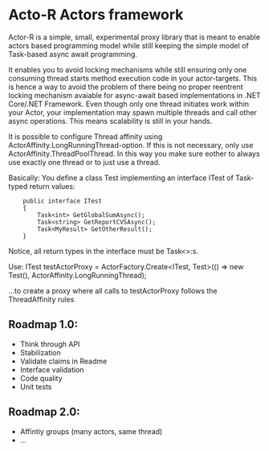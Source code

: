 # Acto-R Actors framework 

Actor-R is a simple, small, experimental proxy library that is meant to enable actors based programming model while still keeping the simple model of Task-based async await programming. 

It enables you to avoid locking mechanisms while still ensuring only one consuming thread starts method execution code in your actor-targets. 
This is hence a way to avoid the problem of there being no proper reentrent locking mechanism avaiable for async-await based implementations in .NET Core/.NET Framework. 
Even though only one thread initiates work within your Actor, your implementation may spawn multiple threads and call other async operations. This means scalability is still in your hands.  

It is possible to configure Thread affinity using ActorAffinity.LongRunningThread-option. If this is not necessary, only use ActorAffinity.ThreadPoolThread. In this way you make sure eother to always use exactly one thread or to just use a thread. 

Basically: 
You define a class Test implementing an interface ITest of Task-typed return values: 

        public interface ITest
        {
            Task<int> GetGlobalSumAsync();
            Task<string> GetReportCVSAsync();
            Task<MyResult> GetOtherResult();
        }
Notice, all return types in the interface must be Task<>:s. 

Use: 
       ITest testActorProxy = ActorFactory.Create<ITest, Test>(() => new Test(), ActorAffinity.LongRunningThread);
       
...to create a proxy where all calls to testActorProxy follows the ThreadAffinity rules

## Roadmap 1.0: 
* Think through API
* Stabilization
* Validate claims in Readme
* Interface validation
* Code quality
* Unit tests 

## Roadmap 2.0:
* Affintiy groups (many actors, same thread)
* ...
